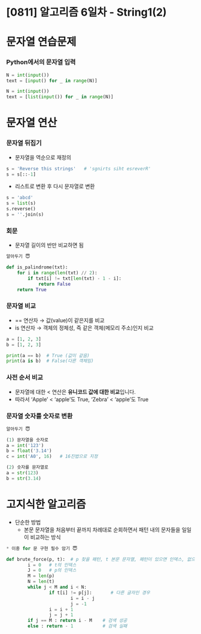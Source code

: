 # [0811] 알고리즘 6일차 - String1(2)

# 문자열 연습문제

### Python에서의 문자열 입력

```python
N = int(input())
text = [input() for _ in range(N)]
```

```python
N = int(input())
text = [list(input()) for _ in range(N)]
```

# 문자열 연산

### 문자열 뒤집기

- 문자열을 역순으로 재정의

```python
s = 'Reverse this strings'   # 'sgnirts siht esreverR'
s = s[::-1]
```

- 리스트로 변환 후 다시 문자열로 변환

```python
s = 'abcd'
s = list(s)
s.reverse()
s = ''.join(s)
```

### 회문

- 문자열 길이의 반만 비교하면 됨

```python
알아두기 😇

def is_palindrome(txt):
    for i in range(len(txt) // 2):
        if txt[i] != txt[len(txt) - 1 - i]:
            return False
    return True
```

### 문자열 비교

- == 연산자 → 값(value)이 같은지를 비교
- is 연산자 → 객체의 정체성, 즉 같은 객체(메모리 주소)인지 비교

```python
a = [1, 2, 3]
b = [1, 2, 3]

print(a == b)  # True (값이 같음)
print(a is b)  # False(다른 객체임)
```

### 사전 순서 비교

- 문자열에 대한 < 연산은 **유니코드 값에 대한 비교**입니다.
- 따라서 ‘Apple’ < ‘apple’도 True, ‘Zebra’ < ‘apple’도 True

### 문자열 숫자를 숫자로 변환

```python
알아두기 😇

(1) 문자열을 숫자로
a = int('123')
b = float('3.14')
c = int('A0', 16)   # 16진법으로 지정

(2) 숫자를 문자열로
a = str(123)
b = str(3.14)
```

# 고지식한 알고리즘

- 단순한 방법
    - 본문 문자열을 처음부터 끝까지 차례대로 순회하면서 패턴 내의 문자들을 일일이 비교하는 방식

```python
* 이중 for 문 구현 필수 암기 😇

def brute_force(p, t):  # p 찾을 패턴, t 본문 문자열, 패턴이 있으면 인덱스, 없으면 -1 리턴
		i = 0   # t의 인덱스
		J = 0   # p의 인덱스
		M = len(p)
		N = len(t)
		while j < M and i < N:
				if t[i] != p[j]:       # 다른 글자인 경우
						i = i - j
						j = -1
				i = i + 1
				j = j + 1
		if j == M : return i - M    # 검색 성공
		else : return - 1           # 검색 실패
```